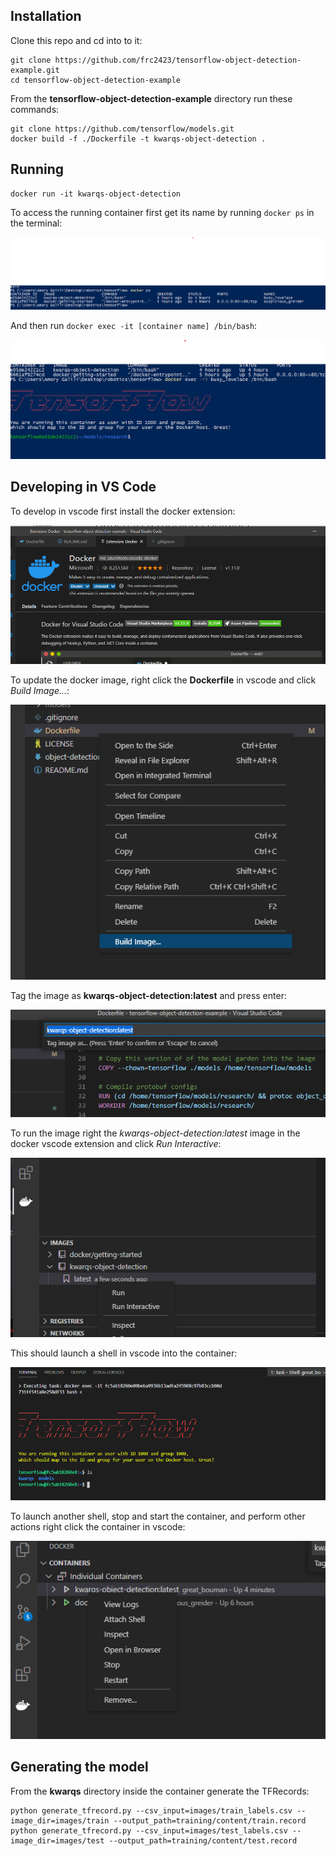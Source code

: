 ## Installation

Clone this repo and cd into to it:

```
git clone https://github.com/frc2423/tensorflow-object-detection-example.git
cd tensorflow-object-detection-example
```

From the **tensorflow-object-detection-example** directory run these commands:

```
git clone https://github.com/tensorflow/models.git
docker build -f ./Dockerfile -t kwarqs-object-detection .
```

## Running

```
docker run -it kwarqs-object-detection
```

To access the running container first get its name by running ```docker ps``` in the terminal:

![image info](./doc/kwarqs/docker_ps.png)

And then run ```docker exec -it [container name] /bin/bash```:

![image info](./doc/kwarqs/docker_exec.png)

## Developing in VS Code

To develop in vscode first install the docker extension:

![image info](./doc/kwarqs/docker_vscode_extension.png)

To update the docker image, right click the **Dockerfile** in vscode and click *Build Image...*:

![image info](./doc/kwarqs/vs_code_build_image.png)


Tag the image as **kwarqs-object-detection:latest** and press enter:

![image info](./doc/kwarqs/vs_code_build_image2.png)

To run the image right the *kwarqs-object-detection:latest* image in the docker vscode extension and click *Run Interactive*:

![image info](./doc/kwarqs/vs_code_docker_run_interactive.png)

This should launch a shell in vscode into the container:

![image info](./doc/kwarqs/vs_code_docker_shell.png)

To launch another shell, stop and start the container, and perform other actions right click the container in vscode:

![image info](./doc/kwarqs/vs_code_container.png)

## Generating the model

From the **kwarqs** directory inside the container generate the TFRecords:

```
python generate_tfrecord.py --csv_input=images/train_labels.csv --image_dir=images/train --output_path=training/content/train.record
python generate_tfrecord.py --csv_input=images/test_labels.csv --image_dir=images/test --output_path=training/content/test.record
```
